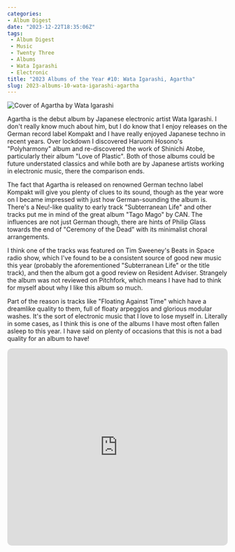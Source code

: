 ```yaml
---
categories:
- Album Digest
date: "2023-12-22T18:35:06Z"
tags: 
 - Album Digest
 - Music
 - Twenty Three
 - Albums
 - Wata Igarashi
 - Electronic
title: "2023 Albums of the Year #10: Wata Igarashi, Agartha"
slug: 2023-albums-10-wata-igarashi-agartha
---
```


![Cover of Agartha by Wata Igarashi](/assets/images/albums-2023/wata-igarashi-agartha.jpeg)

Agartha is the debut album by Japanese electronic artist Wata Igarashi. I don't really know much about him, but I do know that I enjoy releases on the German record label Kompakt and I have really enjoyed Japanese techno in recent years. Over lockdown I discovered Haruomi Hosono's "Polyharmony" album and re-discovered the work of Shinichi Atobe, particularly their album "Love of Plastic". Both of those albums could be future understated classics and while both are by Japanese artists working in electronic music, there the comparison ends.

The fact that Agartha is released on renowned German techno label Kompakt will give you plenty of clues to its sound, though as the year wore on I became impressed with just how German-sounding the album is. There's a Neu!-like quality to early track "Subterranean Life" and other tracks put me in mind of the great album "Tago Mago" by CAN. The influences are not just German though, there are hints of Philip Glass towards the end of "Ceremony of the Dead" with its minimalist choral arrangements.

I think one of the tracks was featured on Tim Sweeney's Beats in Space radio show, which I've found to be a consistent source of good new music this year (probably the aforementioned "Subterranean Life" or the title track), and then the album got a good review on Resident Adviser. Strangely the album was not reviewed on Pitchfork, which means I have had to think for myself about why I like this album so much. 

Part of the reason is tracks like "Floating Against Time" which have a dreamlike quality to them, full of floaty arpeggios and glorious modular washes. It's the sort of electronic music that I love to lose myself in. Literally in some cases, as I think this is one of the albums I have most often fallen asleep to  this year. I have said on plenty of occasions that this is not a bad quality for an album to have!

<iframe allow="autoplay *; encrypted-media *; fullscreen *; clipboard-write" frameborder="0" height="450" style="width:100%;max-width:660px;overflow:hidden;border-radius:10px;" sandbox="allow-forms allow-popups allow-same-origin allow-scripts allow-storage-access-by-user-activation allow-top-navigation-by-user-activation" src="https://embed.music.apple.com/gb/album/agartha/1680488959"></iframe>

